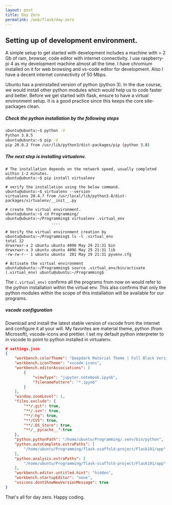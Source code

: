 ```yaml
---
layout: post
title: Day Zero 
permalink: /web/flask/day-zero
---
```


## Setting up of development environment.
A simple setup to get started with development includes a machine with > 2 Gb of ram, browser, code editor with internet connectivity. I use raspberry-pi 4 as my development machine almost all the time. I have chromium installed on it for web browsing and vs-code editor for development. Also I have a decent internet connectivity of 50 Mbps.

Ubuntu has a preinstalled version of python (python 3). In the due course, we would install other python modules which would help us to code faster and better. Before we get started with flask, ensure to have a virtual environment setup. It is a good practice since this keeps the core site-packages clean.

##### Check the python installation by the following steps

```bash
ubuntu@ubuntu:~$ python -V
Python 3.8.5
ubuntu@ubuntu:~$ pip -V
pip 20.0.2 from /usr/lib/python3/dist-packages/pip (python 3.8)
```

##### The next step is installing virtualenv. 

```shell
# The installation depends on the network speed, usually completed within 1-2 minutes.
ubuntu@ubuntu:~$ pip install virtualenv

# verify the installation using the below command.
ubuntu@ubuntu:~$ virtualenv --version
virtualenv 20.4.7 from /usr/local/lib/python3.8/dist-packages/virtualenv/__init__.py

# create the virtual environment.
ubuntu@ubuntu:~$ cd Programming/
ubuntu@ubuntu:~/Programming$ virtualenv .virtual_env
                    ....

# Verify the virtual environment creation by
ubuntu@ubuntu:~/Programming$ ls -l .virtual_env
total 12
drwxrwxr-x 2 ubuntu ubuntu 4096 May 29 21:31 bin
drwxrwxr-x 3 ubuntu ubuntu 4096 May 29 21:31 lib
-rw-rw-r-- 1 ubuntu ubuntu  201 May 29 21:31 pyvenv.cfg

# Activate the virtual environment
ubuntu@ubuntu:~/Programming$ source .virtual_env/bin/activate
(.virtual_env) ubuntu@ubuntu:~/Programming$ 
```

The `(.virtual_env)` confirms all the programs from now on would refer to the python installation within the virtual env. This also confirms that only the python modules within the scope of this installation will be available for our programs.


##### vscode configuration
Download and install the latest stable version of vscode from the internet and configure it at your will. My favorites are material theme, python (from Microsoft), vscode-icons and prettier. I set my default python interpreter to in vscode to point to python installed in virtualenv.


```json
# settings.json
{
    "workbench.colorTheme": "Deepdark Material Theme | Full Black Version",
    "workbench.iconTheme": "vscode-icons",
    "workbench.editorAssociations": [
        {
            "viewType": "jupyter.notebook.ipynb",
            "filenamePattern": "*.ipynb"
        }
    ],
    "window.zoomLevel": 1,
    "files.exclude": {
        "**/.git": true,
        "**/.svn": true,
        "**/.hg": true,
        "**/CVS": true,
        "**/.DS_Store": true,
        "**/__pycache__":true
    },
    "python.pythonPath": "/home/ubuntu/Programming/.venv/bin/python",
    "python.autoComplete.extraPaths": [
        "/home/ubuntu/Programming/flask-scaffold-project/Flask101/app"
    ],
    "python.analysis.extraPaths": [
        "/home/ubuntu/Programming/flask-scaffold-project/Flask101/app"
    ],
    "workbench.editor.untitled.hint": "hidden",
    "workbench.startupEditor": "none",
    "vsicons.dontShowNewVersionMessage": true
}
```

That's all for day zero. Happy coding.
